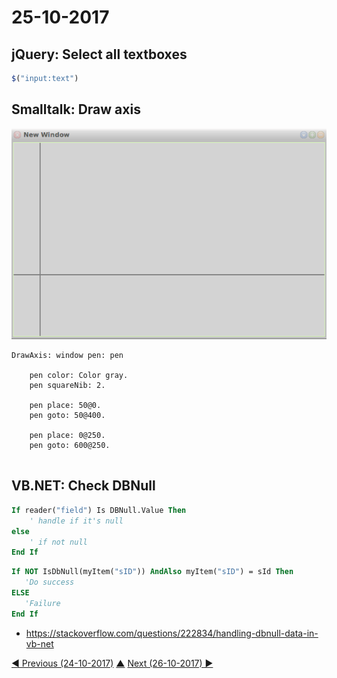 # 25-10-2017

## jQuery: Select all textboxes
```javascript
$("input:text")
```

## Smalltalk: Draw axis
![draw axis](draw-axis.png)
```smalltalk
DrawAxis: window pen: pen

	pen color: Color gray.
	pen squareNib: 2.

	pen place: 50@0.
	pen goto: 50@400.

	pen place: 0@250.
	pen goto: 600@250.


```

## VB.NET: Check DBNull
```vb
If reader("field") Is DBNull.Value Then
    ' handle if it's null
else
    ' if not null
End If
```

```vb
If NOT IsDbNull(myItem("sID")) AndAlso myItem("sID") = sId Then
   'Do success
ELSE
   'Failure
End If
```
* https://stackoverflow.com/questions/222834/handling-dbnull-data-in-vb-net




[◀ Previous (24-10-2017)](https://github.com/humayuns/Workspace/blob/master/Diary/2017/October/24/notebook.md) [▲](https://github.com/humayuns/Workspace/tree/master/Diary/2017/October)
[Next (26-10-2017) ▶](https://github.com/humayuns/Workspace/blob/master/Diary/2017/October/26/notebook.md)